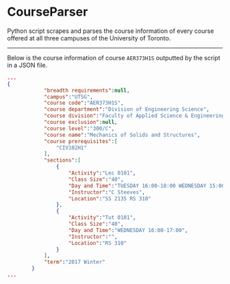 # CourseParser

Python script scrapes and parses the course information of every course offered at all three campuses of the University of Toronto.

---
Below is the course information of course ```AER373H1S``` outputted by the script in a JSON file. 

```JSON
...
{
            "breadth requirements":null,
            "campus":"UTSG",
            "course code":"AER373H1S",
            "course department":"Division of Engineering Science",
            "course division":"Faculty of Applied Science & Engineering",
            "course exclusion":null,
            "course level":"300/C",
            "course name":"Mechanics of Solids and Structures",
            "course prerequisites":[
                "CIV102H1"
            ],
            "sections":[
                {
                    "Activity":"Lec 0101",
                    "Class Size":"40",
                    "Day and Time":"TUESDAY 16:00-18:00 WEDNESDAY 15:00-16:00",
                    "Instructor":"C Steeves",
                    "Location":"SS 2135 RS 310"
                },
                {
                    "Activity":"Tut 0101",
                    "Class Size":"40",
                    "Day and Time":"WEDNESDAY 16:00-17:00",
                    "Instructor":"",
                    "Location":"RS 310"
                }
            ],
            "term":"2017 Winter"
        }
...
```

